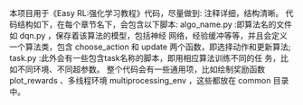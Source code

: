 本项目用于《Easy RL:强化学习教程》代码，尽量做到: 注释详细，结构清晰。 代码结构如下，在每个章节名下，会包含以下脚本:
algo_name.py :即算法名的文件如 dqn.py ，保存着该算法的模型，包括神经 网络，经验缓冲等等，并且会定义一个算法类，包含 choose_action 和
update 两个函数，即选择动作和更新算法;
task.py :此外会有一些包含task名称的脚本，即用相应算法训练不同的任 务，比如不同环境、不同超参数。
整个代码会有一些通用项，比如绘制奖励函数 plot_rewards 、多线程环境 multiprocessing_env ，这些都放在 common 目录中。
